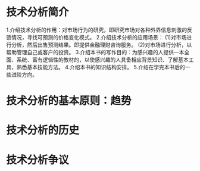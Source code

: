 # 技术分析简介
1.介绍技术分析的作用：对市场行为的研究，即研究市场对各种外界信息刺激的反馈情况，寻找可预测的价格变化模式。
2.介绍技术分析的应用场景：
  (1)对市场进行分析，然后出售预测结果。即提供金融理财咨询服务。
  (2)对市场进行分析，以帮助管理自己或客户的投资。
3.介绍本书的写作目的：为感兴趣的人提供一本全面、系统、富有逻辑性的教材的，以使感兴趣的人具备相应背景知识、了解基本工具，熟悉基本技能方法。
4.介绍本书的知识结构安排。
5.介绍在学完本书后的一些进阶方向。
# 技术分析的基本原则：趋势
# 技术分析的历史
# 技术分析争议